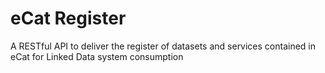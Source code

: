 # eCat Register
A RESTful API to deliver the register of datasets and services contained in eCat for Linked Data system consumption
